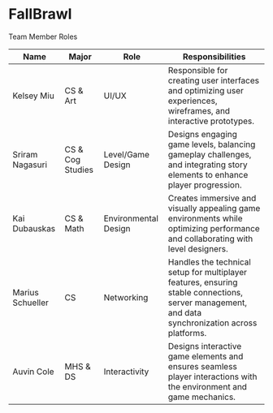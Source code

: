 # FallBrawl

Team Member Roles 

| Name | Major | Role | Responsibilities  |
|----------|----------|----------|----------|
| Kelsey Miu  | CS & Art  | UI/UX | Responsible for creating user interfaces and optimizing user experiences, wireframes, and interactive prototypes. |
| Sriram Nagasuri  | CS & Cog Studies   | Level/Game Design |Designs engaging game levels, balancing gameplay challenges, and integrating story elements to enhance player progression. |
| Kai Dubauskas    | CS & Math   | Environmental Design | Creates immersive and visually appealing game environments while optimizing performance and collaborating with level designers. |
| Marius Schueller    | CS   | Networking | Handles the technical setup for multiplayer features, ensuring stable connections, server management, and data synchronization across platforms. |
| Auvin Cole    | MHS & DS   | Interactivity  | Designs interactive game elements and ensures seamless player interactions with the environment and game mechanics.|
